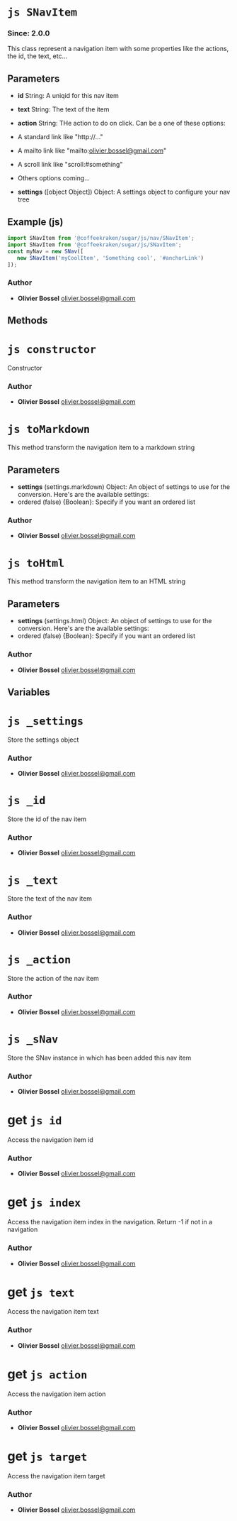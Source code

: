 


<!-- @namespace    sugar.js.nav -->
<!-- @name    SNavItem -->

# ```js SNavItem ```
### Since: 2.0.0

This class represent a navigation item with some properties like the actions, the id, the text, etc...

## Parameters

- **id**  String: A uniqid for this nav item

- **text**  String: The text of the item

- **action**  String: THe action to do on click. Can be a one of these options:
- A standard link like "http://..."
- A mailto link like "mailto:olivier.bossel@gmail.com"
- A scroll link like "scroll:#something"
- Others options coming...
- **settings** ([object Object]) Object: A settings object to configure your nav tree



## Example (js)

```js
import SNavItem from '@coffeekraken/sugar/js/nav/SNavItem';
import SNavItem from '@coffeekraken/sugar/js/SNavItem';
const myNav = new SNav([
   new SNavItem('myCoolItem', 'Something cool', '#anchorLink')
]);
```


### Author
- **Olivier Bossel** <a href="mailto:olivier.bossel@gmail.com">olivier.bossel@gmail.com</a> 


## Methods



<!-- @name    constructor -->

# ```js constructor ```


Constructor




### Author
- **Olivier Bossel** <a href="mailto:olivier.bossel@gmail.com">olivier.bossel@gmail.com</a> 




<!-- @name    toMarkdown -->

# ```js toMarkdown ```


This method transform the navigation item to a markdown string

## Parameters

- **settings** (settings.markdown) Object: An object of settings to use for the conversion. Here's are the available settings:
- ordered (false) {Boolean}: Specify if you want an ordered list




### Author
- **Olivier Bossel** <a href="mailto:olivier.bossel@gmail.com">olivier.bossel@gmail.com</a> 




<!-- @name    toHtml -->

# ```js toHtml ```


This method transform the navigation item to an HTML string

## Parameters

- **settings** (settings.html) Object: An object of settings to use for the conversion. Here's are the available settings:
- ordered (false) {Boolean}: Specify if you want an ordered list




### Author
- **Olivier Bossel** <a href="mailto:olivier.bossel@gmail.com">olivier.bossel@gmail.com</a> 


## Variables



<!-- @name    _settings -->

# ```js _settings ```


Store the settings object



### Author
- **Olivier Bossel** <a href="mailto:olivier.bossel@gmail.com">olivier.bossel@gmail.com</a> 




<!-- @name    _id -->

# ```js _id ```


Store the id of the nav item



### Author
- **Olivier Bossel** <a href="mailto:olivier.bossel@gmail.com">olivier.bossel@gmail.com</a> 




<!-- @name    _text -->

# ```js _text ```


Store the text of the nav item



### Author
- **Olivier Bossel** <a href="mailto:olivier.bossel@gmail.com">olivier.bossel@gmail.com</a> 




<!-- @name    _action -->

# ```js _action ```


Store the action of the nav item



### Author
- **Olivier Bossel** <a href="mailto:olivier.bossel@gmail.com">olivier.bossel@gmail.com</a> 




<!-- @name    _sNav -->

# ```js _sNav ```


Store the SNav instance in which has been added this nav item



### Author
- **Olivier Bossel** <a href="mailto:olivier.bossel@gmail.com">olivier.bossel@gmail.com</a> 




<!-- @name    id -->

# get ```js id ```


Access the navigation item id



### Author
- **Olivier Bossel** <a href="mailto:olivier.bossel@gmail.com">olivier.bossel@gmail.com</a> 




<!-- @name    index -->

# get ```js index ```


Access the navigation item index in the navigation.
Return -1 if not in a navigation



### Author
- **Olivier Bossel** <a href="mailto:olivier.bossel@gmail.com">olivier.bossel@gmail.com</a> 




<!-- @name    text -->

# get ```js text ```


Access the navigation item text



### Author
- **Olivier Bossel** <a href="mailto:olivier.bossel@gmail.com">olivier.bossel@gmail.com</a> 




<!-- @name    action -->

# get ```js action ```


Access the navigation item action



### Author
- **Olivier Bossel** <a href="mailto:olivier.bossel@gmail.com">olivier.bossel@gmail.com</a> 




<!-- @name    target -->

# get ```js target ```


Access the navigation item target



### Author
- **Olivier Bossel** <a href="mailto:olivier.bossel@gmail.com">olivier.bossel@gmail.com</a> 

